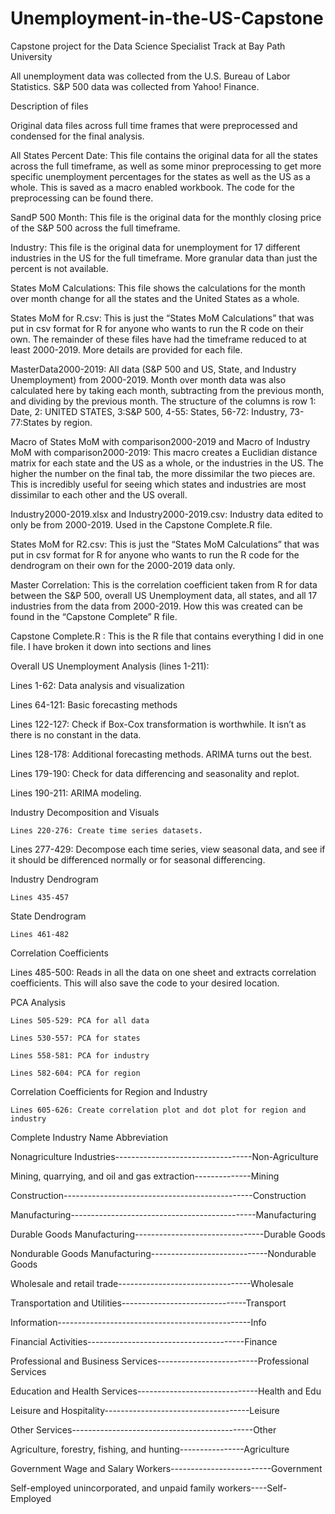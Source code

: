 # Unemployment-in-the-US-Capstone

Capstone project for the Data Science Specialist Track at Bay Path University

All unemployment data was collected from the U.S. Bureau of Labor Statistics. S&P 500 data was collected from Yahoo! Finance.

Description of files

Original data files across full time frames that were preprocessed and condensed for the final analysis.

All States Percent Date: This file contains the original data for all the states across the full timeframe, as well as some minor preprocessing to get more specific unemployment percentages for the states as well as the US as a whole. This is saved as a macro enabled workbook. The code for the preprocessing can be found there.

SandP 500 Month: This file is the original data for the monthly closing price of the S&P 500 across the full timeframe.

Industry: This file is the original data for unemployment for 17 different industries in the US for the full timeframe. More granular data than just the percent is not available.

States MoM Calculations: This file shows the calculations for the month over month change for all the states and the United States as a whole.

States MoM for R.csv: This is just the “States MoM Calculations” that was put in csv format for R for anyone who wants to run the R code on their own.
The remainder of these files have had the timeframe reduced to at least 2000-2019. More details are provided for each file. 

MasterData2000-2019: All data (S&P 500 and US, State, and Industry Unemployment) from 2000-2019. Month over month data was also calculated here by taking each month, subtracting from the previous month, and dividing by the previous month. The structure of the columns is row 1: Date, 2: UNITED STATES, 3:S&P 500, 4-55: States, 56-72: Industry, 73-77:States by region.

Macro of States MoM with comparison2000-2019 and Macro of Industry MoM with comparison2000-2019: This macro creates a Euclidian distance matrix for each state and the US as a whole, or the industries in the US. The higher the number on the final tab, the more dissimilar the two pieces are. This is incredibly useful for seeing which states and industries are most dissimilar to each other and the US overall.

Industry2000-2019.xlsx and Industry2000-2019.csv: Industry data edited to only be from 2000-2019. Used in the Capstone Complete.R file.

States MoM for R2.csv: This is just the “States MoM Calculations” that was put in csv format for R for anyone who wants to run the R code for the dendrogram on their own for the 2000-2019 data only.

Master Correlation: This is the correlation coefficient taken from R for data between the S&P 500, overall US Unemployment data, all states, and all 17 industries from the data from 2000-2019. How this was created can be found in the “Capstone Complete” R file.

Capstone Complete.R : This is the R file that contains everything I did in one file. I have broken it down into sections and lines

Overall US Unemployment Analysis (lines 1-211):

Lines 1-62: Data analysis and visualization

Lines 64-121: Basic forecasting methods

Lines 122-127: Check if Box-Cox transformation is worthwhile. It isn’t as there is no constant in the data.

Lines 128-178: Additional forecasting methods. ARIMA turns out the best.

Lines 179-190: Check for data differencing and seasonality and replot.

Lines 190-211: ARIMA modeling.

Industry Decomposition and Visuals

	Lines 220-276: Create time series datasets.
	
Lines 277-429: Decompose each time series, view seasonal data, and see if it should be differenced normally or for seasonal differencing.

Industry Dendrogram

	Lines 435-457
	
State Dendrogram

	Lines 461-482
	
Correlation Coefficients

Lines 485-500: Reads in all the data on one sheet and extracts correlation coefficients. This will also save the code to your desired location.

PCA Analysis

	Lines 505-529: PCA for all data
	
	Lines 530-557: PCA for states
	
	Lines 558-581: PCA for industry
	
	Lines 582-604: PCA for region
	
Correlation Coefficients for Region and Industry

	Lines 605-626: Create correlation plot and dot plot for region and industry
	

Complete Industry Name	                                   Abbreviation

Nonagriculture Industries----------------------------------Non-Agriculture

Mining, quarrying, and oil and gas extraction--------------Mining

Construction-----------------------------------------------Construction

Manufacturing----------------------------------------------Manufacturing

Durable Goods Manufacturing--------------------------------Durable Goods

Nondurable Goods Manufacturing-----------------------------Nondurable Goods

Wholesale and retail trade---------------------------------Wholesale

Transportation and Utilities-------------------------------Transport

Information------------------------------------------------Info

Financial Activities---------------------------------------Finance

Professional and Business Services-------------------------Professional Services

Education and Health Services------------------------------Health and Edu

Leisure and Hospitality------------------------------------Leisure

Other Services---------------------------------------------Other

Agriculture, forestry, fishing, and hunting----------------Agriculture

Government Wage and Salary Workers-------------------------Government

Self-employed unincorporated, and unpaid family workers----Self-Employed
